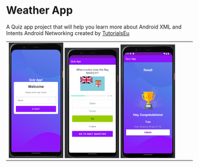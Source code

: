 # Weather App
A Quiz app project that will help you learn more about Android XML and Intents Android Networking created by [TutorialsEu](https://www.tutorials.eu)
<table>
   <tr>
     <td>

   <img width="30%" src="screenshoots/welcome.png">

   <img width="30%" src="screenshoots/page2.png">

   <img width="30%" src="screenshoots/result.png">
 </td>

  </tr>
</table>
